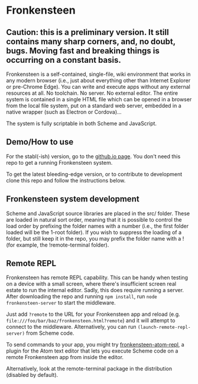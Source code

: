 # Fronkensteen

## Caution: this is a preliminary version. It still contains many sharp corners, and, no doubt, bugs. Moving fast and breaking things is occurring on a constant basis.

Fronkensteen is a self-contained, single-file, wiki environment that works in any modern browser (i.e., just about everything other than Internet Explorer or pre-Chrome Edge). You can write and execute apps without any external resources at all. No toolchain. No server. No external editor. The entire system is contained in a single HTML file which can be opened in a browser from the local file system, put on a standard web server, embedded in a native wrapper (such as Electron or Cordova)...

The system is fully scriptable in both Scheme and JavaScript.

## Demo/How to use

For the stabl(-ish) version, go to the [github.io page](https://pulpgrinder.github.io). You don't need this repo to get a running Fronkensteen system.

To get the latest bleeding-edge version, or to contribute to development clone this repo and follow the instructions below.

## Fronkensteen system development

Scheme and JavaScript source libraries are placed in the src/ folder. These are loaded in natural sort order, meaning that it is possible to control the load order by prefixing the folder names with a number (i.e., the first folder loaded will be the 1-root folder). If you wish to suppress the loading of a folder, but still keep it in the repo, you may prefix the folder name with a ! (for example, the !remote-terminal folder).


## Remote REPL

Fronkensteen has remote REPL capability. This can be handy when testing on a device with a small screen, where there's insufficient screen real estate to run the internal editor. Sadly, this does require running a server. After downloading the repo and running `npm install`, run `node fronkensteen-server` to start the middleware.

Just add `?remote` to the URL for your Fronkensteen app and reload (e.g. `file:///foo/bar/baz/fronkensteen.html?remote`) and it will attempt to connect to the middleware. Alternatively, you can run `(launch-remote-repl-server)` from Scheme code.

To send commands to your app, you might try [fronkensteen-atom-repl](https://github.com/pulpgrinder/fronkensteen-atom-repl), a plugin for the Atom text editor that lets you execute Scheme code on a remote Fronkensteen app from inside the editor.

Alternatively, look at the remote-terminal package in the distribution (disabled by default).
